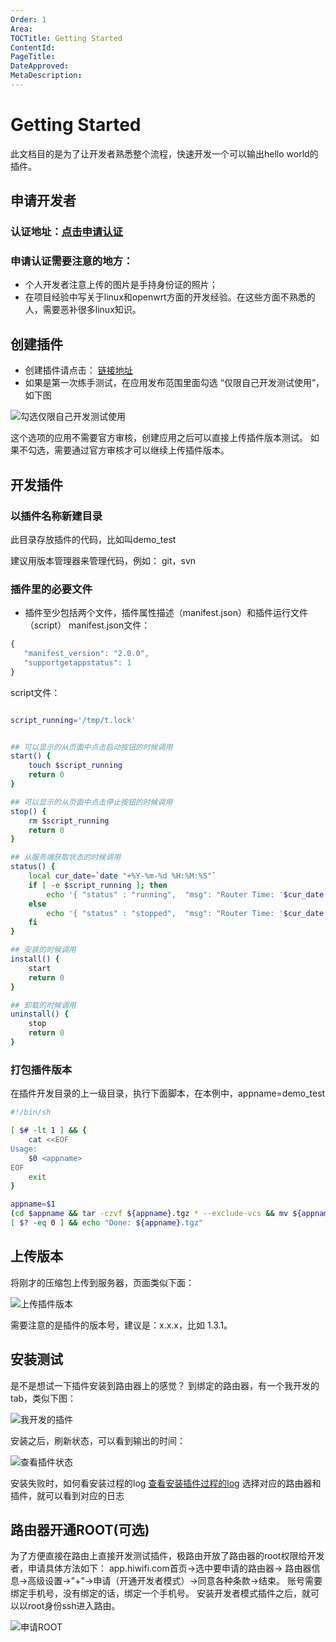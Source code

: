 ```yaml
---
Order: 1
Area: 
TOCTitle: Getting Started
ContentId: 
PageTitle: 
DateApproved: 
MetaDescription:
---
```



# Getting Started
此文档目的是为了让开发者熟悉整个流程，快速开发一个可以输出hello world的插件。
## 申请开发者
### 认证地址：​[点击申请认证](https://open.hiwifi.com/open.php?m=user&a=add)
### 申请认证需要注意的地方：
* 个人开发者注意上传的图片是手持身份证的照片；
* 在项目经验中写关于linux和openwrt方面的开发经验。在这些方面不熟悉的人，需要恶补很多linux知识。


## 创建插件
* 创建插件请点击： [链接地址](https://open.hiwifi.com/open.php?m=myapp&a=apply)
* 如果是第一次练手测试，在应用发布范围里面勾选 “仅限自己开发测试使用”，如下图

![勾选仅限自己开发测试使用](images/apply_for_self.png)

这个选项的应用不需要官方审核，创建应用之后可以直接上传插件版本测试。
如果不勾选，需要通过官方审核才可以继续上传插件版本。


## 开发插件
### 以插件名称新建目录
此目录存放插件的代码，比如叫demo_test

建议用版本管理器来管理代码，例如： git，svn

### 插件里的必要文件
* 插件至少包括两个文件，插件属性描述（manifest.json）和插件运行文件（script）
manifest.json文件：
```javascript
{
   "manifest_version": "2.0.0",
   "supportgetappstatus": 1
}
```

script文件：
```bash

script_running='/tmp/t.lock'


## 可以显示的从页面中点击启动按钮的时候调用
start() {
    touch $script_running
	return 0
}

## 可以显示的从页面中点击停止按钮的时候调用
stop() {
	rm $script_running
	return 0
}

## 从服务端获取状态的时候调用
status() {
    local cur_date=`date "+%Y-%m-%d %H:%M:%S"`
    if [ -e $script_running ]; then
        echo '{ "status" : "running",  "msg": "Router Time: '$cur_date'"}'
    else
        echo '{ "status" : "stopped",  "msg": "Router Time: '$cur_date'"}'
    fi	
}

## 安装的时候调用
install() {
	start
	return 0
}

## 卸载的时候调用
uninstall() {
	stop
	return 0
}

```
### 打包插件版本
在插件开发目录的上一级目录，执行下面脚本，在本例中，appname=demo_test
```bash
#!/bin/sh

[ $# -lt 1 ] && {
    cat <<EOF
Usage:
    $0 <appname>    
EOF
    exit
}

appname=$1
(cd $appname && tar -czvf ${appname}.tgz * --exclude-vcs && mv ${appname}.tgz ../)
[ $? -eq 0 ] && echo "Done: ${appname}.tgz"
```

## 上传版本
将刚才的压缩包上传到服务器，页面类似下面：

![上传插件版本](images/service_upload.png)

需要注意的是插件的版本号，建议是：x.x.x，比如 1.3.1。
## 安装测试

是不是想试一下插件安装到路由器上的感觉？ 到绑定的路由器，有一个我开发的tab，类似下图：

![我开发的插件](images/my_service.png)

安装之后，刷新状态，可以看到输出的时间：

![查看插件状态](images/demo_test_status.png)


安装失败时，如何看安装过程的log
[查看安装插件过程的log](https://open.hiwifi.com/open.php?m=myapp&a=myapplog)
选择对应的路由器和插件，就可以看到对应的日志

## 路由器开通ROOT(可选)
为了方便直接在路由上直接开发测试插件，极路由开放了路由器的root权限给开发者，申请具体方法如下：
app.hiwifi.com首页->选中要申请的路由器-> 路由器信息->高级设置->"+"->申请（开通开发者模式）->同意各种条款->结束。
账号需要绑定手机号，没有绑定的话，绑定一个手机号。
安装开发者模式插件之后，就可以以root身份ssh进入路由。

![申请ROOT](images/root_apply.png)
